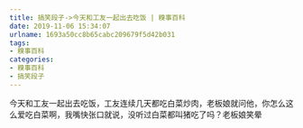 ```yaml
---
title: 搞笑段子->今天和工友一起出去吃饭 | 糗事百科
date: 2019-11-06 15:34:07
urlname: 1693a50cc8b65cabc209679f5d42b031
tags: 
- 糗事百科
categories:
- 糗事百科
- 搞笑段子
---
```

今天和工友一起出去吃饭，工友连续几天都吃白菜炒肉，老板娘就问他，你怎么这么爱吃白菜啊，我嘴快张口就说，没听过白菜都叫猪吃了吗？老板娘笑晕


